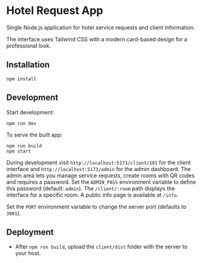 # Hotel Request App

Single Node.js application for hotel service requests and client information.

The interface uses Tailwind CSS with a modern card-based design for a professional look.

## Installation

```
npm install
```

## Development

Start development:
```
npm run dev
```

To serve the built app:
```
npm run build
npm start
```

During development visit `http://localhost:5173/client/101` for the client interface and `http://localhost:5173/admin` for the admin dashboard. The admin area lets you manage service requests, create rooms with QR codes and requires a password.
Set the `ADMIN_PASS` environment variable to define this password (default: `admin`).
The `/client/:room` path displays the interface for a specific room. A public info page is available at `/info`.

Set the `PORT` environment variable to change the server port (defaults to `3001`).

## Deployment

- After `npm run build`, upload the `client/dist` folder with the server to your host.

